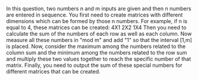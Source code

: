 In this question, two numbers n and m inputs are given and then n numbers are entered in sequence.
You first need to create matrices with different dimensions which can be formed by those n numbers.
For example, if n is equal to 4, these matrices can be created: 4X1 2X2 1X4
Then you need to calculate the sum of the numbers of each row as well as each column. Now measure all these numbers in "mod m" and add "1" so that the interval [1,m] is placed.
Now, consider the maximum among the numbers related to the column sum and the minimum among the numbers related to the row sum and multiply these two values ​​together to reach the specific number of that matrix.
Finally, you need to output the sum of these special numbers for different matrices that can be created.
